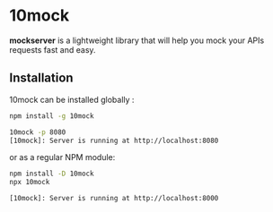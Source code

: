 # 10mock

**mockserver** is a lightweight library that will help you mock your APIs
requests fast and easy.

## Installation

10mock can be installed globally :

```bash
npm install -g 10mock

10mock -p 8080
[10mock]: Server is running at http://localhost:8080
```

or as a regular NPM module:

```bash
npm install -D 10mock
npx 10mock

[10mock]: Server is running at http://localhost:8000

```
